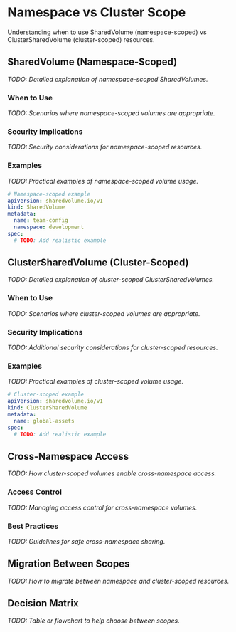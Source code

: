 # Namespace vs Cluster Scope

Understanding when to use SharedVolume (namespace-scoped) vs ClusterSharedVolume (cluster-scoped) resources.

## SharedVolume (Namespace-Scoped)

*TODO: Detailed explanation of namespace-scoped SharedVolumes.*

### When to Use
*TODO: Scenarios where namespace-scoped volumes are appropriate.*

### Security Implications
*TODO: Security considerations for namespace-scoped resources.*

### Examples
*TODO: Practical examples of namespace-scoped volume usage.*

```yaml
# Namespace-scoped example
apiVersion: sharedvolume.io/v1
kind: SharedVolume
metadata:
  name: team-config
  namespace: development
spec:
  # TODO: Add realistic example
```

## ClusterSharedVolume (Cluster-Scoped)

*TODO: Detailed explanation of cluster-scoped ClusterSharedVolumes.*

### When to Use
*TODO: Scenarios where cluster-scoped volumes are appropriate.*

### Security Implications
*TODO: Additional security considerations for cluster-scoped resources.*

### Examples
*TODO: Practical examples of cluster-scoped volume usage.*

```yaml
# Cluster-scoped example
apiVersion: sharedvolume.io/v1
kind: ClusterSharedVolume
metadata:
  name: global-assets
spec:
  # TODO: Add realistic example
```

## Cross-Namespace Access

*TODO: How cluster-scoped volumes enable cross-namespace access.*

### Access Control
*TODO: Managing access control for cross-namespace volumes.*

### Best Practices
*TODO: Guidelines for safe cross-namespace sharing.*

## Migration Between Scopes

*TODO: How to migrate between namespace and cluster-scoped resources.*

## Decision Matrix

*TODO: Table or flowchart to help choose between scopes.*
